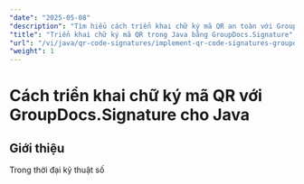 ```yaml
---
"date": "2025-05-08"
"description": "Tìm hiểu cách triển khai chữ ký mã QR an toàn với GroupDocs.Signature cho Java. Hướng dẫn này bao gồm thiết lập, tùy chỉnh và ứng dụng thực tế."
"title": "Triển khai chữ ký mã QR trong Java bằng GroupDocs.Signature"
"url": "/vi/java/qr-code-signatures/implement-qr-code-signatures-groupdocs-signature-java/"
"weight": 1
---
```


# Cách triển khai chữ ký mã QR với GroupDocs.Signature cho Java

## Giới thiệu

Trong thời đại kỹ thuật số